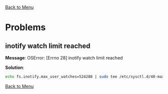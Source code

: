 [Back to Menu](main.md)

# Problems

## inotify watch limit reached
**Message**: OSError: [Errno 28] inotify watch limit reached

**Solution**: 
```bash
echo fs.inotify.max_user_watches=524288 | sudo tee /etc/sysctl.d/40-max-user-watches.conf && sudo sysctl --system
```

[Back to Menu](main.md)